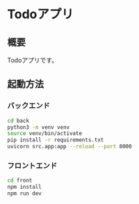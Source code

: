 # Todoアプリ

## 概要

Todoアプリです。

## 起動方法

### バックエンド

```bash
cd back
python3 -m venv venv
source venv/bin/activate
pip install -r requirements.txt
uvicorn src.app:app --reload --port 8000
```

### フロントエンド

```bash
cd front
npm install
npm run dev
```
